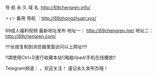 
导 航 永 久 域 名 :http://69chengren.info/

⭐️ 👉 备用  导航 ：http://69zhongzhuan.xyz/

69成人福利视频 最新地址发布  地址一：  http://69chengren.me/       地址二：   http://69chengren.com/

                             

‼️‼️长按复制到浏览器里面访问以上网址‼️‼️

‼️請使用Ctrl+D進行收藏本站!|电脑/Ipad/手机在线播放‼️

Telegram频道：         ，欢迎关注！
谨记永久发布页哦！

